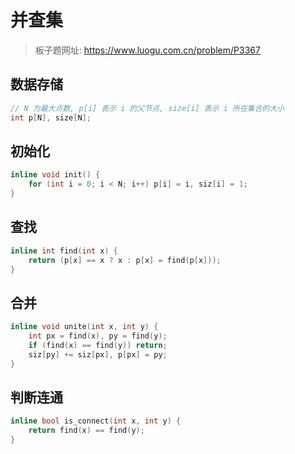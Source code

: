 # 并查集

> 板子题网址: https://www.luogu.com.cn/problem/P3367

## 数据存储

```cpp
// N 为最大点数, p[i] 表示 i 的父节点, size[i] 表示 i 所在集合的大小
int p[N], size[N];
```

## 初始化

```cpp
inline void init() {
    for (int i = 0; i < N; i++) p[i] = i, siz[i] = 1;
}
```

## 查找

```cpp
inline int find(int x) {
    return (p[x] == x ? x : p[x] = find(p[x]));
}
```

## 合并

```cpp
inline void unite(int x, int y) {
    int px = find(x), py = find(y);
    if (find(x) == find(y)) return;
    siz[py] += siz[px], p[px] = py;
}
```

## 判断连通

```cpp
inline bool is_connect(int x, int y) {
    return find(x) == find(y);
}
```
